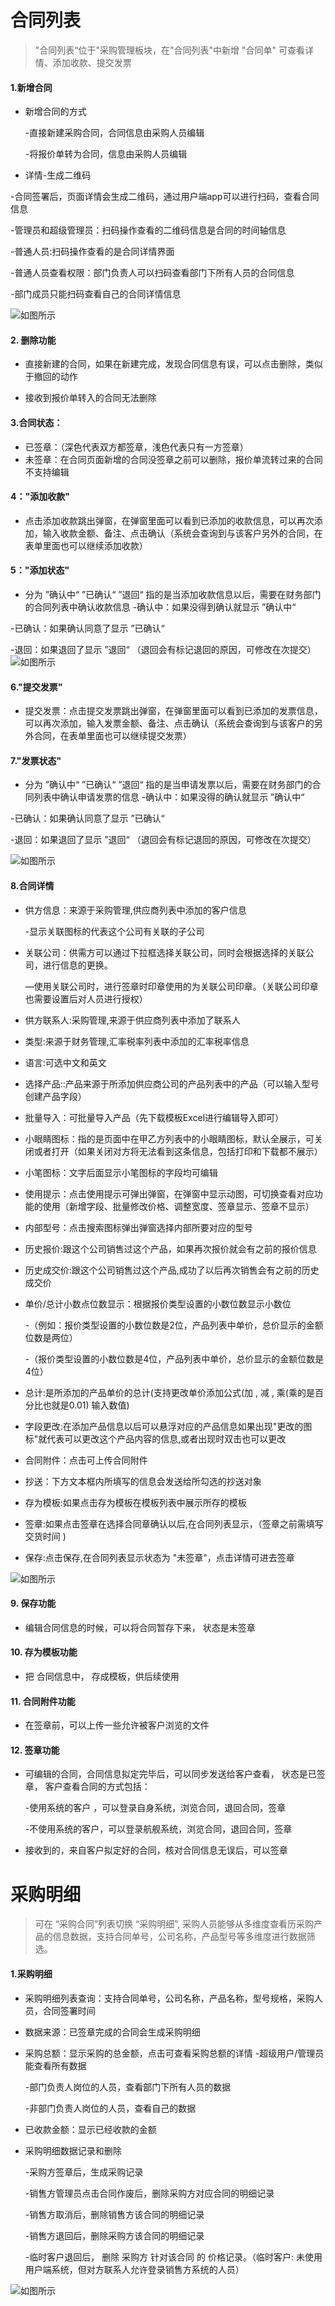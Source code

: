 # 合同列表

> "合同列表“位于"采购管理板块，在"合同列表"中新增 "合同单" 可查看详情、添加收款、提交发票

#### 1.新增合同
* 新增合同的方式 

  -直接新建采购合同，合同信息由采购人员编辑

  -将报价单转为合同，信息由采购人员编辑

* 详情-生成二维码

-合同签署后，页面详情会生成二维码，通过用户端app可以进行扫码，查看合同信息

-管理员和超级管理员：扫码操作查看的二维码信息是合同的时间轴信息

-普通人员:扫码操作查看的是合同详情界面

-普通人员查看权限：部门负责人可以扫码查看部门下所有人员的合同信息

-部门成员只能扫码查看自己的合同详情信息


  ![如图所示](../file/cg-ht1.png)

#### 2. 删除功能
*  直接新建的合同，如果在新建完成，发现合同信息有误，可以点击删除，类似于撤回的动作


* 接收到报价单转入的合同无法删除

#### 3.合同状态：
* 已签章：（深色代表双方都签章，浅色代表只有一方签章）
* 未签章：在合同页面新增的合同没签章之前可以删除，报价单流转过来的合同不支持编辑

#### 4："添加收款"

* 点击添加收款跳出弹窗，在弹窗里面可以看到已添加的收款信息，可以再次添加，输入收款金额、备注、点击确认（系统会查询到与该客户另外的合同，在表单里面也可以继续添加收款）

#### 5："添加状态"

* 分为  ”确认中“ ”已确认“   ”退回“ 指的是当添加收款信息以后，需要在财务部门的合同列表中确认收款信息
  -确认中：如果没得到确认就显示 ”确认中“

-已确认：如果确认同意了显示 ”已确认“

-退回：如果退回了显示 ”退回“ （退回会有标记退回的原因，可修改在次提交）
![如图所示](../file/cg-ht2.png)


#### 6."提交发票"

* 提交发票：点击提交发票跳出弹窗，在弹窗里面可以看到已添加的发票信息，可以再次添加，输入发票金额、备注、点击确认（系统会查询到与该客户的另外合同，在表单里面也可以继续提交发票）

#### 7."发票状态"

* 分为 ”确认中“  ”已确认“   ”退回“ 指的是当申请发票以后，需要在财务部门的合同列表中确认申请发票的信息
  -确认中：如果没得的确认就显示 ”确认中“

-已确认：如果确认同意了显示 ”已确认“

-退回：如果退回了显示 ”退回“ （退回会有标记退回的原因，可修改在次提交）

![如图所示](../file/cg-ht3.png)



#### 8.合同详情

* 供方信息：来源于采购管理,供应商列表中添加的客户信息

  -显示关联图标的代表这个公司有关联的子公司

* 关联公司：供需方可以通过下拉框选择关联公司，同时会根据选择的关联公司，进行信息的更换。

  —使用关联公司时，进行签章时印章使用的为关联公司印章。（关联公司印章也需要设置后对人员进行授权）

* 供方联系人:采购管理,来源于供应商列表中添加了联系人
* 类型:来源于财务管理,汇率税率列表中添加的汇率税率信息
* 语言:可选中文和英文
* 选择产品::产品来源于所添加供应商公司的产品列表中的产品（可以输入型号创建产品字段）
* 批量导入：可批量导入产品（先下载模板Excel进行编辑导入即可）
* 小眼睛图标：指的是页面中在甲乙方列表中的小眼睛图标，默认全展示，可关闭或者打开（如果关闭对方将无法看到这条信息，包括打印和下载都不展示）
* 小笔图标：文字后面显示小笔图标的字段均可编辑
* 使用提示：点击使用提示可弹出弹窗，在弹窗中显示动图，可切换查看对应功能的使用（新增字段、批量修改价格、调整宽度、签章显示、签章不显示）
* 内部型号：点击搜索图标弹出弹窗选择内部所要对应的型号
* 历史报价:跟这个公司销售过这个产品，如果再次报价就会有之前的报价信息
* 历史成交价:跟这个公司销售过这个产品,成功了以后再次销售会有之前的历史成交价
* 单价/总计小数点位数显示：根据报价类型设置的小数位数显示小数位

  -（例如：报价类型设置的小数位数是2位，产品列表中单价，总价显示的金额位数是两位）

  -（报价类型设置的小数位数是4位，产品列表中单价，总价显示的金额位数是4位）
* 总计:是所添加的产品单价的总计(支持更改单价添加公式(加 , 减 , 乘(乘的是百分比也就是0.01) 输入数值)
* 字段更改:在添加产品信息以后可以悬浮对应的产品信息如果出现"更改的图标"就代表可以更改这个产品内容的信息,或者出现时双击也可以更改
* 合同附件：点击可上传合同附件
* 抄送：下方文本框内所填写的信息会发送给所勾选的抄送对象
* 存为模板:如果点击存为模板在模板列表中展示所存的模板
* 签章:如果点击签章在选择合同章确认以后,在合同列表显示，（签章之前需填写交货时间 )
* 保存:点击保存,在合同列表显示状态为 "未签章"，点击详情可进去签章

![如图所示](../file/cg-mblb5.png)

#### 9. 保存功能
* 编辑合同信息的时候，可以将合同暂存下来， 状态是未签章


#### 10. 存为模板功能
* 把 合同信息中， 存成模板，供后续使用

#### 11. 合同附件功能
* 在签章前，可以上传一些允许被客户浏览的文件

#### 12. 签章功能
* 可编辑的合同，合同信息拟定完毕后，可以同步发送给客户查看， 状态是已签章， 客户查看合同的方式包括：

  -使用系统的客户 ，可以登录自身系统，浏览合同，退回合同，签章

  -不使用系统的客户，可以登录航舰系统，浏览合同，退回合同，签章


* 接收到的，来自客户拟定好的合同，核对合同信息无误后，可以签章

# 采购明细
> 可在 “采购合同”列表切换 “采购明细”, 采购人员能够从多维度查看历采购产品的信息数据，支持合同单号，公司名称，产品型号等多维度进行数据筛选。


#### 1.采购明细

* 采购明细列表查询：支持合同单号，公司名称，产品名称，型号规格，采购人员，合同签署时间

* 数据来源：已签章完成的合同会生成采购明细

* 采购总额：显示采购的总金额，点击可查看采购总额的详情
  -超级用户/管理员 能查看所有数据

  -部门负责人岗位的人员，查看部门下所有人员的数据

  -非部门负责人岗位的人员，查看自己的数据

* 已收款金额：显示已经收款的金额

* 采购明细数据记录和删除

  -采购方签章后，生成采购记录

  -销售方管理员点击合同作废后，删除采购方对应合同的明细记录

  -销售方取消后，删除销售方该合同的明细记录

  -销售方退回后，删除采购方该合同的明细记录

  -临时客户退回后， 删除 采购方 针对该合同 的 价格记录。（临时客户: 未使用用户端系统，但对方联系人允许登录销售方系统的人员）

![如图所示](../file/cg-ht1-1.png)